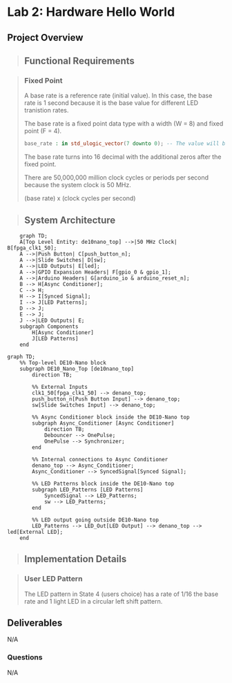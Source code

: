 # Lab 2: Hardware Hello World

## Project Overview

> ## Functional Requirements

> ### Fixed Point
>
> A base rate is a reference rate (initial value). In this case, the base rate is 1 second because it is the base value for different LED tranistion rates.
>
> The base rate is a fixed point data type with a width (W = 8) and fixed point (F = 4). 
>
> ```vhdl
> base_rate : in std_ulogic_vector(7 downto 0); -- The value will be 00010000
> ```
>
> The base rate turns into 16 decimal with the additional zeros after the fixed point.
>
> There are 50,000,000 million clock cycles or periods per second because the system clock is 50 MHz.
>
> (base rate) x (clock cycles per second)
>

> ## System Architecture

```mermaid
    graph TD;
    A[Top Level Entity: de10nano_top] -->|50 MHz Clock| B[fpga_clk1_50];
    A -->|Push Button| C[push_button_n];
    A -->|Slide Switches| D[sw];
    A -->|LED Outputs| E[led];
    A -->|GPIO Expansion Headers| F[gpio_0 & gpio_1];
    A -->|Arduino Headers| G[arduino_io & arduino_reset_n];
    B --> H[Async Conditioner];
    C --> H;
    H --> I[Synced Signal];
    I --> J[LED Patterns];
    D --> J;
    E --> J;
    J -->|LED Outputs| E;
    subgraph Components
        H[Async Conditioner]
        J[LED Patterns]
    end
```

```mermaid
graph TD;
    %% Top-level DE10-Nano block
    subgraph DE10_Nano_Top [de10nano_top]
        direction TB;
        
        %% External Inputs
        clk1_50[fpga_clk1_50] --> denano_top;
        push_button_n[Push Button Input] --> denano_top;
        sw[Slide Switches Input] --> denano_top;

        %% Async Conditioner block inside the DE10-Nano top
        subgraph Async_Conditioner [Async Conditioner]
            direction TB;
            Debouncer --> OnePulse;
            OnePulse --> Synchronizer;
        end

        %% Internal connections to Async Conditioner
        denano_top --> Async_Conditioner;
        Async_Conditioner --> SyncedSignal[Synced Signal];

        %% LED Patterns block inside the DE10-Nano top
        subgraph LED_Patterns [LED Patterns]
            SyncedSignal --> LED_Patterns;
            sw --> LED_Patterns;
        end

        %% LED output going outside DE10-Nano top
        LED_Patterns --> LED_Out[LED Output] --> denano_top --> led[External LED];
    end

```
>
> ## Implementation Details

> ### User LED Pattern
> 
> The LED pattern in State 4 (users choice) has a rate of 1/16 the base rate and 1 light LED in a circular left shift pattern.
>
> 
## Deliverables

N/A

### Questions 

N/A